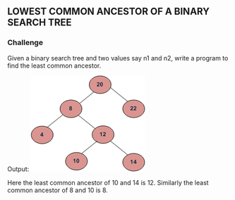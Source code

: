 ## LOWEST COMMON ANCESTOR OF A BINARY SEARCH TREE

### Challenge
Given a binary search tree and two values say n1 and n2, write a program to find the least common ancestor.

Output:
	 ![](pattern.png) 

Here the least common ancestor of 10 and 14 is 12. 
Similarly the least common ancestor of 8 and 10 is 8.



